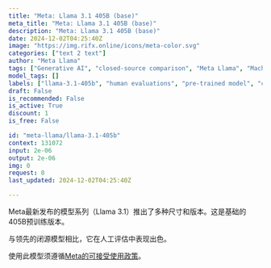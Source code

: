 ```yaml
---
title: "Meta: Llama 3.1 405B (base)"
meta_title: "Meta: Llama 3.1 405B (base)"
description: "Meta: Llama 3.1 405B (base)"
date: 2024-12-02T04:25:40Z
image: "https://img.rifx.online/icons/meta-color.svg"
categories: ["text 2 text"]
author: "Meta Llama"
tags: ["Generative AI", "closed-source comparison", "Meta Llama", "Machine Learning", "human evaluations", "Natural Language Processing", "Programming", "Ethics", "pre-trained model", "Meta policy", "llama-3.1-405b"]
model_tags: []
labels: ["llama-3.1-405b", "human evaluations", "pre-trained model", "closed-source comparison", "Meta policy"]
draft: False
is_recommended: False
is_active: True
discount: 1
is_free: False

id: "meta-llama/llama-3.1-405b"
context: 131072
input: 2e-06
output: 2e-06
img: 0
request: 0
last_updated: 2024-12-02T04:25:40Z

---
```


Meta最新发布的模型系列（Llama 3.1）推出了多种尺寸和版本。这是基础的405B预训练版本。

与领先的闭源模型相比，它在人工评估中表现出色。

使用此模型须遵循[Meta的可接受使用政策](https://www.llama.com/llama3/use-policy/)。

